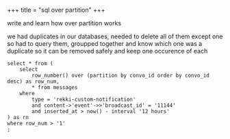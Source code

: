 +++
title = "sql over partition"
+++


write and learn how over partition works

we had duplicates in our databases, needed to delete all of them except one
so had to query them, groupped together and know which one was a duplicate
so it can be removed safely and keep one occurence of each

```
select * from (
	select
		row_number() over (partition by convo_id order by convo_id desc) as row_num,
		* from messages
	where
		type = 'rekki-custom-notification'
		and content->'event'->>'broadcast_id' = '11144'
		and inserted_at > now() - interval '12 hours'
) as rn
where row_num > '1'
;
```
